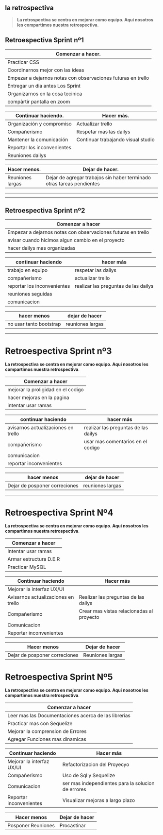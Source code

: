 la retrospectiva
---------
> **La retrospectiva se centra en mejorar como equipo. Aqui nosotros les compartimos nuestra retrospectiva**.

## Retroespectiva Sprint nº1
|Comenzar a hacer.   |
| -------------------- |
| Practicar CSS  |
|  Coordinarnos mejor con las ideas |
|Empezar a dejarnos notas con observaciones futuras en trello   |
| Entregar un dia antes Los Sprint  |
|  Organizarnos en la cosa tecinica |
|compàrtir pantalla en zoom |

|Continuar haciendo.  |  Hacer más. |
| ------------ | ------------ |
|  Organización y compromiso |  Actualizar trello |
| Compañerismo | Respetar mas las dailys   |
|   Mantener la comunicación |  Continuar trabajando visual studio |
| Reportar los inconvenientes  |   |
| Reuniones dailys  |   |

| Hacer menos.  | Dejar de hacer. |
| ------------ | ------------ |
|   Reuniones largas |Dejar de agregar trabajos sin haber terminado otras tareas pendientes |
--------
------------
## Retroespectiva Sprint nº2
|Comenzar a hacer |
| ------------ |
|   Empezar a dejarnos notas con observaciones futuras en trello|
| avisar cuando hicimos algun cambio en el proyecto |
| hacer dailys mas organizadas|

|continuar haciendo|hacer más|
| ------------ | ------------ |
| trabajo en equipo| respetar las dailys|
| compañerismo| actualizar trello|
|  reportar los inconvenientes| realizar las preguntas de las dailys| 
| reuniones seguidas||
| comunicacion| |

|  hacer menos|dejar de hacer|
| ------------ | ------------ |
|   no usar tanto bootstrap | reuniones largas| 

------------

# Retroespectiva Sprint nº3

**La retrospectiva se centra en mejorar como equipo. Aqui nosotros les compartimos nuestra retrospectiva**.

| Comenzar a  hacer |
| ------------ |
| mejorar la proligidad en el codigo |
|  hacer mejoras en la pagina|
|  intentar usar ramas |


| continuar haciendo  |  hacer más |
| ------------ | ------------ |
| avisarnos actualizaciones en trello | realizar las preguntas de las dailys  |
| compañerismo  | usar mas comentarios en el codigo  |
| comunicacion |   |
| reportar inconvenientes  |   |


| hacer menos  | dejar de hacer  |
| ------------ | ------------ |
| Dejar de posponer correciones  | reuniones largas |


------

# Retroespectiva Sprint Nº4

**La retrospectiva se centra en mejorar como equipo. Aqui nosotros les compartimos nuestra retrospectiva**.

| Comenzar a  hacer |
| ------------ |
| Intentar usar ramas |
| Armar estructura D.E.R |
| Practicar MySQL |


| Continuar haciendo  |  Hacer más |
| ------------ | ------------ |
| Mejorar la interfaz UX/UI |
| Avisarnos actualizaciones en trello | Realizar las preguntas de las dailys  |
| Compañerismo  | Crear mas vistas relacionadas al proyecto  |
| Comunicacion |   |
| Reportar inconvenientes  |   |


| Hacer menos  | Dejar de hacer  |
| ------------ | ------------ |
| Dejar de posponer correciones  | Reuniones largas |

# Retroespectiva Sprint Nº5

**La retrospectiva se centra en mejorar como equipo. Aqui nosotros les compartimos nuestra retrospectiva**.

| Comenzar a  hacer |
| ------------ |
| Leer mas las Documentaciones acerca de las librerias |
| Practicar mas con Sequelize |
| Mejorar la comprension de Errores |
| Agregar Funciones mas dinamicas |

| Continuar haciendo  |  Hacer más |
| ------------ | ------------ |
| Mejorar la interfaz UX/UI |Refactorizacion del Proyecyo
| Compañerismo  | Uso de Sql y Sequelize |
| Comunicacion | ser mas independientes para la solucion de errores |
| Reportar inconvenientes  | Visualizar mejoras a largo plazo  |


| Hacer menos  | Dejar de hacer  |
| ------------ | ------------ |
| Posponer Reuniones | Procastinar |


